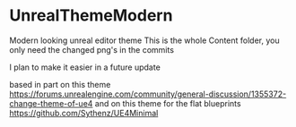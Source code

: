 # UnrealThemeModern
Modern looking unreal editor theme
This is the whole Content folder, you only need the changed png's in the commits

I plan to make it easier in a future update

based in part on this theme
https://forums.unrealengine.com/community/general-discussion/1355372-change-theme-of-ue4
and on this theme for the flat blueprints
https://github.com/Sythenz/UE4Minimal



